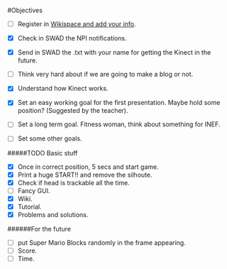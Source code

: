 #Objectives

- [ ] Register in [Wikispace and add your info](http://nuevos-paradigmas-de-interaccion.wikispaces.com/).
- [x] Check in SWAD the NPI notifications.
- [x] Send in SWAD the .txt with your name for getting the Kinect in the future. 
- [ ] Think very hard about if we are going to make a blog or not.
- [x] Understand how Kinect works.
- [x] Set an easy working goal for the first presentation. Maybe hold some position? (Suggested by the teacher).
- [ ] Set a long term goal. Fitness woman, think about something for INEF.
- [ ] Set some other goals.


#####TODO Basic stuff

- [x] Once in correct position, 5 secs and start game.
- [x] Print a huge START!! and remove the silhoute.
- [x] Check if head is trackable all the time.
- [ ] Fancy GUI.
- [x] Wiki.
- [x] Tutorial.
- [x] Problems and solutions.

######For the future 
- [ ] put Super Mario Blocks randomly in the frame appearing.
- [ ] Score.
- [ ] Time.
